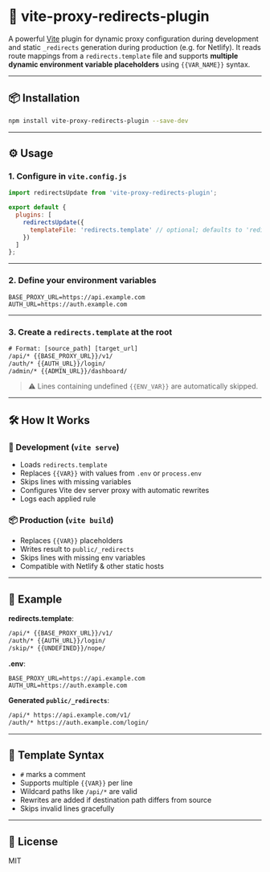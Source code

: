 # 🔁 vite-proxy-redirects-plugin

A powerful [Vite](https://vitejs.dev) plugin for dynamic proxy configuration during development and static `_redirects` generation during production (e.g. for Netlify). It reads route mappings from a `redirects.template` file and supports **multiple dynamic environment variable placeholders** using `{{VAR_NAME}}` syntax.

---

## 📦 Installation

```bash
npm install vite-proxy-redirects-plugin --save-dev
````

---

## ⚙️ Usage

### 1. Configure in `vite.config.js`

```js
import redirectsUpdate from 'vite-proxy-redirects-plugin';

export default {
  plugins: [
    redirectsUpdate({
      templateFile: 'redirects.template' // optional; defaults to 'redirects.template'
    })
  ]
};
```

---

### 2. Define your environment variables

```env
BASE_PROXY_URL=https://api.example.com
AUTH_URL=https://auth.example.com
```

---

### 3. Create a `redirects.template` at the root

```txt
# Format: [source_path] [target_url]
/api/* {{BASE_PROXY_URL}}/v1/
/auth/* {{AUTH_URL}}/login/
/admin/* {{ADMIN_URL}}/dashboard/
```

> ⚠️ Lines containing undefined `{{ENV_VAR}}` are automatically skipped.

---

## 🛠 How It Works

### 🧪 Development (`vite serve`)

* Loads `redirects.template`
* Replaces `{{VAR}}` with values from `.env` or `process.env`
* Skips lines with missing variables
* Configures Vite dev server proxy with automatic rewrites
* Logs each applied rule

### 📦 Production (`vite build`)

* Replaces `{{VAR}}` placeholders
* Writes result to `public/_redirects`
* Skips lines with missing env variables
* Compatible with Netlify & other static hosts

---

## 🧪 Example

**redirects.template**:

```txt
/api/* {{BASE_PROXY_URL}}/v1/
/auth/* {{AUTH_URL}}/login/
/skip/* {{UNDEFINED}}/nope/
```

**.env**:

```env
BASE_PROXY_URL=https://api.example.com
AUTH_URL=https://auth.example.com
```

**Generated `public/_redirects`**:

```txt
/api/* https://api.example.com/v1/
/auth/* https://auth.example.com/login/
```

---

## 🧩 Template Syntax

* `#` marks a comment
* Supports multiple `{{VAR}}` per line
* Wildcard paths like `/api/*` are valid
* Rewrites are added if destination path differs from source
* Skips invalid lines gracefully

---

## 📜 License

MIT
